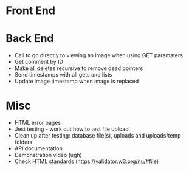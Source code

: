 # Front End



# Back End

- Call to go directly to viewing an image when using GET paramaters
- Get comment by ID
- Make all deletes recursive to remove dead pointers
- Send timestamps with all gets and lists
- Update image timestamp when image is replaced

# Misc

- HTML error pages
- Jest testing - work out how to test file upload
- Clean up after testing: database file(s), uploads and uploads/temp folders
- API documentation
- Demonstration video (ugh)
- Check HTML standards (https://validator.w3.org/nu/#file)

